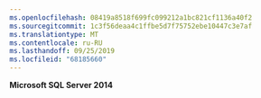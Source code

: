```yaml
---
ms.openlocfilehash: 08419a8518f699fc099212a1bc821cf1136a40f2
ms.sourcegitcommit: 1c3f56deaa4c1ffbe5d7f75752ebe10447c3e7af
ms.translationtype: MT
ms.contentlocale: ru-RU
ms.lasthandoff: 09/25/2019
ms.locfileid: "68185660"
---
```

**Microsoft SQL Server 2014**
